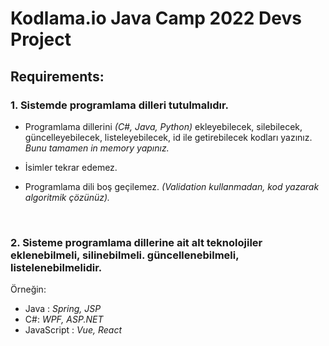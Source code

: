 # <b>Kodlama.io Java Camp 2022 Devs Project</b>


## <b>Requirements:</b>

### 1. Sistemde programlama dilleri tutulmalıdır.
  - Programlama dillerini <i>(C#, Java, Python)</i> ekleyebilecek, silebilecek, güncelleyebilecek, listeleyebilecek, id ile getirebilecek kodları yazınız.<i> Bunu tamamen in memory yapınız.</i>

  - İsimler tekrar edemez.

  - Programlama dili boş geçilemez. <i>(Validation kullanmadan, kod yazarak algoritmik çözünüz).</i>

</br>

### 2.  Sisteme programlama dillerine ait alt teknolojiler eklenebilmeli, silinebilmeli. güncellenebilmeli, listelenebilmelidir.
  Örneğin:
  - Java : <i>Spring, JSP</i>
  - C#: <i>WPF, ASP.NET</i>
  - JavaScript : <i>Vue, React</i>

</br>
</br>
